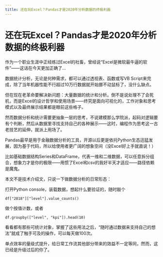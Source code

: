 ```yaml
---
title: 还在玩Excel？Pandas才是2020年分析数据的终极利器
---
```

# 还在玩Excel？Pandas才是2020年分析数据的终极利器

作为一个职业生涯中正经练过Excel的社畜，曾经说“Excel是微软最牛逼的软件”——这话在今天更加正确了...

数据统计分析，无论是何种需求，都可以通过透视表、函数或写VB Script来完成，除了当年机器性能不行超过10万行数据就开始挪不动鼠标了，没什么缺点。

但在现在老革命要解决新问题：大量数据的统计和分析。倒不是说处理不了会死机，而是Excel的设计哲学和使用场景——终究是面向可视化的，工作对象和思考模式以及最终展示结果都是眼前这些格子。

然而数据分析和统计需要更抽象一层的思考，不说建模那么学院派，起码对逻辑要有个判断，然后从数据里寻找支持自己的各种展示——这时，编程作为思考这一古老技艺的延伸，就派上用场了。

Pandas最早是用于金融数据分析的工具，开源以后更是依托Python生态迅猛发展，因为基于代码，所以给使用者更广阔的想象空间（没Excel好上手就直说！）

比如基础数据结构Series和DataFrame，代表一维和二维数据，可以任意拆分组合，想象力才是你的极限——用惯了Excel和csv的我好半天才适应——路径依赖是魔鬼。

本文不是技术介绍文，只说一下做数据分析的日常形态：

打开Python console，装载数据，想起什么要验证的，随时敲个
```
df["2018"]["level"].value_counts()
```

做个按值计数，或者
```
df.groupby(["level", "kpi"]).head(10)
```
看看都有那些可统计对象，掌握了这些用法之后，“随时通过数据来支持自己的想法”就成了触手可及的操作，可以每天做100次。

单点效率的量级式提升，给日常工作流其他部分带来的效益不一定等同，然而，这已经是升级过后的你了。
